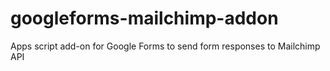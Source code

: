 # googleforms-mailchimp-addon
Apps script add-on for Google Forms to send form responses to Mailchimp API
